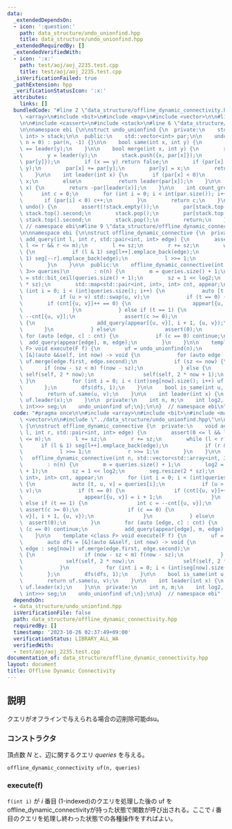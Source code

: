```yaml
---
data:
  _extendedDependsOn:
  - icon: ':question:'
    path: data_structure/undo_unionfind.hpp
    title: data_structure/undo_unionfind.hpp
  _extendedRequiredBy: []
  _extendedVerifiedWith:
  - icon: ':x:'
    path: test/aoj/aoj_2235.test.cpp
    title: test/aoj/aoj_2235.test.cpp
  _isVerificationFailed: true
  _pathExtension: hpp
  _verificationStatusIcon: ':x:'
  attributes:
    links: []
  bundledCode: "#line 2 \"data_structure/offline_dynamic_connectivity.hpp\"\n\n#include\
    \ <array>\n#include <bit>\n#include <map>\n#include <vector>\n\n#line 2 \"data_structure/undo_unionfind.hpp\"\
    \n\n#include <cassert>\n#include <stack>\n#line 6 \"data_structure/undo_unionfind.hpp\"\
    \n\nnamespace ebi {\n\nstruct undo_unionfind {\n  private:\n    std::stack<std::pair<int,\
    \ int> > stack;\n\n  public:\n    std::vector<int> par;\n\n    undo_unionfind(int\
    \ n = 0) : par(n, -1) {}\n\n    bool same(int x, int y) {\n        return leader(x)\
    \ == leader(y);\n    }\n\n    bool merge(int x, int y) {\n        x = leader(x);\n\
    \        y = leader(y);\n        stack.push({x, par[x]});\n        stack.push({y,\
    \ par[y]});\n        if (x == y) return false;\n        if (par[x] > par[y]) std::swap(x,\
    \ y);\n        par[x] += par[y];\n        par[y] = x;\n        return true;\n\
    \    }\n\n    int leader(int x) {\n        if (par[x] < 0)\n            return\
    \ x;\n        else\n            return leader(par[x]);\n    }\n\n    int size(int\
    \ x) {\n        return -par[leader(x)];\n    }\n\n    int count_group() {\n  \
    \      int c = 0;\n        for (int i = 0; i < int(par.size()); i++) {\n     \
    \       if (par[i] < 0) c++;\n        }\n        return c;\n    }\n\n    void\
    \ undo() {\n        assert(!stack.empty());\n        par[stack.top().first] =\
    \ stack.top().second;\n        stack.pop();\n        par[stack.top().first] =\
    \ stack.top().second;\n        stack.pop();\n        return;\n    }\n};\n\n} \
    \ // namespace ebi\n#line 9 \"data_structure/offline_dynamic_connectivity.hpp\"\
    \n\nnamespace ebi {\n\nstruct offline_dynamic_connective {\n  private:\n    void\
    \ add_query(int l, int r, std::pair<int, int> edge) {\n        assert(0 <= l &&\
    \ l <= r && r <= m);\n        l += sz;\n        r += sz;\n        while (l < r)\
    \ {\n            if (l & 1) seg[l++].emplace_back(edge);\n            if (r &\
    \ 1) seg[--r].emplace_back(edge);\n            l >>= 1;\n            r >>= 1;\n\
    \        }\n    }\n\n  public:\n    offline_dynamic_connective(int n, std::vector<std::array<int,\
    \ 3>> queries)\n        : n(n) {\n        m = queries.size() + 1;\n        log2\
    \ = std::bit_ceil(queries.size() + 1);\n        sz = 1 << log2;\n        seg.resize(2\
    \ * sz);\n        std::map<std::pair<int, int>, int> cnt, appear;\n        for\
    \ (int i = 0; i < (int)queries.size(); i++) {\n            auto [t, u, v] = queries[i];\n\
    \            if (u > v) std::swap(u, v);\n            if (t == 0) {\n        \
    \        if (cnt[{u, v}]++ == 0) {\n                    appear[{u, v}] = i + 1;\n\
    \                }\n            } else if (t == 1) {\n                int c =\
    \ --cnt[{u, v}];\n                assert(c >= 0);\n                if (c == 0)\
    \ {\n                    add_query(appear[{u, v}], i + 1, {u, v});\n         \
    \       }\n            } else\n                assert(0);\n        }\n       \
    \ for (auto [edge, c] : cnt) {\n            if (c == 0) continue;\n          \
    \  add_query(appear[edge], m, edge);\n        }\n    }\n\n    template <class\
    \ F> void execute(F f) {\n        uf = undo_unionfind(n);\n        auto dfs =\
    \ [&](auto &&self, int now) -> void {\n            for (auto edge : seg[now])\
    \ uf.merge(edge.first, edge.second);\n            if (sz <= now) {\n         \
    \       if (now - sz < m) f(now - sz);\n            } else {\n               \
    \ self(self, 2 * now);\n                self(self, 2 * now + 1);\n           \
    \ }\n            for (int i = 0; i < (int)seg[now].size(); i++) uf.undo();\n \
    \       };\n        dfs(dfs, 1);\n    }\n\n    bool is_same(int u, int v) {\n\
    \        return uf.same(u, v);\n    }\n\n    int leader(int x) {\n        return\
    \ uf.leader(x);\n    }\n\n  private:\n    int n, m;\n    int log2, sz;\n    std::vector<std::vector<std::pair<int,\
    \ int>>> seg;\n    undo_unionfind uf;\n};\n\n}  // namespace ebi\n"
  code: "#pragma once\n\n#include <array>\n#include <bit>\n#include <map>\n#include\
    \ <vector>\n\n#include \"../data_structure/undo_unionfind.hpp\"\n\nnamespace ebi\
    \ {\n\nstruct offline_dynamic_connective {\n  private:\n    void add_query(int\
    \ l, int r, std::pair<int, int> edge) {\n        assert(0 <= l && l <= r && r\
    \ <= m);\n        l += sz;\n        r += sz;\n        while (l < r) {\n      \
    \      if (l & 1) seg[l++].emplace_back(edge);\n            if (r & 1) seg[--r].emplace_back(edge);\n\
    \            l >>= 1;\n            r >>= 1;\n        }\n    }\n\n  public:\n \
    \   offline_dynamic_connective(int n, std::vector<std::array<int, 3>> queries)\n\
    \        : n(n) {\n        m = queries.size() + 1;\n        log2 = std::bit_ceil(queries.size()\
    \ + 1);\n        sz = 1 << log2;\n        seg.resize(2 * sz);\n        std::map<std::pair<int,\
    \ int>, int> cnt, appear;\n        for (int i = 0; i < (int)queries.size(); i++)\
    \ {\n            auto [t, u, v] = queries[i];\n            if (u > v) std::swap(u,\
    \ v);\n            if (t == 0) {\n                if (cnt[{u, v}]++ == 0) {\n\
    \                    appear[{u, v}] = i + 1;\n                }\n            }\
    \ else if (t == 1) {\n                int c = --cnt[{u, v}];\n               \
    \ assert(c >= 0);\n                if (c == 0) {\n                    add_query(appear[{u,\
    \ v}], i + 1, {u, v});\n                }\n            } else\n              \
    \  assert(0);\n        }\n        for (auto [edge, c] : cnt) {\n            if\
    \ (c == 0) continue;\n            add_query(appear[edge], m, edge);\n        }\n\
    \    }\n\n    template <class F> void execute(F f) {\n        uf = undo_unionfind(n);\n\
    \        auto dfs = [&](auto &&self, int now) -> void {\n            for (auto\
    \ edge : seg[now]) uf.merge(edge.first, edge.second);\n            if (sz <= now)\
    \ {\n                if (now - sz < m) f(now - sz);\n            } else {\n  \
    \              self(self, 2 * now);\n                self(self, 2 * now + 1);\n\
    \            }\n            for (int i = 0; i < (int)seg[now].size(); i++) uf.undo();\n\
    \        };\n        dfs(dfs, 1);\n    }\n\n    bool is_same(int u, int v) {\n\
    \        return uf.same(u, v);\n    }\n\n    int leader(int x) {\n        return\
    \ uf.leader(x);\n    }\n\n  private:\n    int n, m;\n    int log2, sz;\n    std::vector<std::vector<std::pair<int,\
    \ int>>> seg;\n    undo_unionfind uf;\n};\n\n}  // namespace ebi"
  dependsOn:
  - data_structure/undo_unionfind.hpp
  isVerificationFile: false
  path: data_structure/offline_dynamic_connectivity.hpp
  requiredBy: []
  timestamp: '2023-10-26 02:37:49+09:00'
  verificationStatus: LIBRARY_ALL_WA
  verifiedWith:
  - test/aoj/aoj_2235.test.cpp
documentation_of: data_structure/offline_dynamic_connectivity.hpp
layout: document
title: Offline Dynamic Connectivity
---
```


## 説明

クエリがオフラインで与えられる場合の辺削除可能dsu。

### コンストラクタ

頂点数 $N$ と、辺に関するクエリ $queries$ を与える。

```
offline_dynamic_connectivity uf(n, queries)
```

### execute(f)

`f(int i)` が $i$ 番目 (1-indexed)のクエリを処理した後の uf をoffline_dynamic_connectivityが持った状態で関数が呼び出される。ここで $i$ 番目のクエリを処理し終わった状態での各種操作をすればよい。